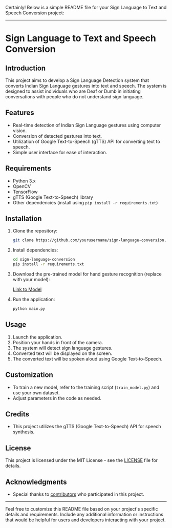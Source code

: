 Certainly! Below is a simple README file for your Sign Language to Text and Speech Conversion project:

---

# Sign Language to Text and Speech Conversion

## Introduction

This project aims to develop a Sign Language Detection system that converts Indian Sign Language gestures into text and speech. The system is designed to assist individuals who are Deaf or Dumb in initiating conversations with people who do not understand sign language.

## Features

- Real-time detection of Indian Sign Language gestures using computer vision.
- Conversion of detected gestures into text.
- Utilization of Google Text-to-Speech (gTTS) API for converting text to speech.
- Simple user interface for ease of interaction.

## Requirements

- Python 3.x
- OpenCV
- TensorFlow
- gTTS (Google Text-to-Speech) library
- Other dependencies (install using `pip install -r requirements.txt`)

## Installation

1. Clone the repository:

   ```bash
   git clone https://github.com/yourusername/sign-language-conversion.git
   ```

2. Install dependencies:

   ```bash
   cd sign-language-conversion
   pip install -r requirements.txt
   ```

3. Download the pre-trained model for hand gesture recognition (replace with your model):

   [Link to Model](https://example.com/your_model.h5)

4. Run the application:

   ```bash
   python main.py
   ```

## Usage

1. Launch the application.
2. Position your hands in front of the camera.
3. The system will detect sign language gestures.
4. Converted text will be displayed on the screen.
5. The converted text will be spoken aloud using Google Text-to-Speech.

## Customization

- To train a new model, refer to the training script (`train_model.py`) and use your own dataset.
- Adjust parameters in the code as needed.

## Credits

- This project utilizes the gTTS (Google Text-to-Speech) API for speech synthesis.

## License

This project is licensed under the MIT License - see the [LICENSE](LICENSE) file for details.

## Acknowledgments

- Special thanks to [contributors](CONTRIBUTORS.md) who participated in this project.

---

Feel free to customize this README file based on your project's specific details and requirements. Include any additional information or instructions that would be helpful for users and developers interacting with your project.
